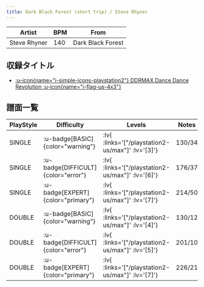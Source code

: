 ```yaml
---
title: Dark Black Forest (short trip) / Steve Rhyner
---
```


|Artist|BPM|From|
|------|---|----|
|Steve Rhyner|140|Dark Black Forest|

## 収録タイトル

- [ :u-icon{name="i-simple-icons-playstation2"} DDRMAX Dance Dance Revolution :u-icon{name="i-flag-us-4x3"} ](/playstation2-us/max)

## 譜面一覧

|PlayStyle|Difficulty|Levels|Notes|Movie|
|---------|----------|------|-----|-----|
|SINGLE| :u-badge[BASIC]{color="warning"} | :lv{ :links='["/playstation2-us/max"]' :lv='[3]'} |130/34||
|SINGLE| :u-badge[DIFFICULT]{color="error"} | :lv{ :links='["/playstation2-us/max"]' :lv='[6]'} |176/37||
|SINGLE| :u-badge[EXPERT]{color="primary"} | :lv{ :links='["/playstation2-us/max"]' :lv='[7]'} |214/50||
|DOUBLE| :u-badge[BASIC]{color="warning"} | :lv{ :links='["/playstation2-us/max"]' :lv='[4]'} |130/12||
|DOUBLE| :u-badge[DIFFICULT]{color="error"} | :lv{ :links='["/playstation2-us/max"]' :lv='[5]'} |201/10||
|DOUBLE| :u-badge[EXPERT]{color="primary"} | :lv{ :links='["/playstation2-us/max"]' :lv='[7]'} |226/21||

